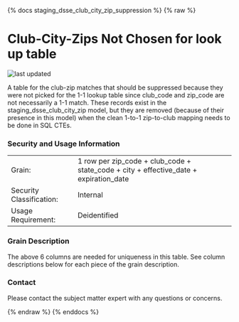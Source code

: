{% docs staging_dsse_club_city_zip_suppression %}
{% raw %}

# Club-City-Zips Not Chosen for look up table

![last updated](assets/update_badges/staging_dsse_club_city_zip_suppression.svg)

A table for the club-zip matches that should be suppressed because they were not picked for the
1-1 lookup table since club_code and zip_code are not necessarily a 1-1 match. These records
exist in the staging_dsse_club_city_zip model, but they are removed (because of their presence
in this model) when the clean 1-to-1 zip-to-club mapping needs to be done in SQL CTEs.

### Security and Usage Information
|     |     |
| --- | --- |
| Grain:    |1 row per zip_code + club_code + state_code + city + effective_date + expiration_date |
| Security Classification: | Internal |
| Usage Requirement:       | Deidentified |

### Grain Description
The above 6 columns are needed for uniqueness in this table. 
See column descriptions below for each piece of the grain description.

### Contact
Please contact the subject matter expert with any questions or concerns.

{% endraw %}
{% enddocs %}